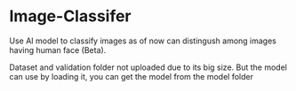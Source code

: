 # Image-Classifer
Use AI model to classify images as of now can distingush among images having human face (Beta).

Dataset and validation folder not uploaded due to its big size.
But the model can use by loading it, you can get the model from the model folder
